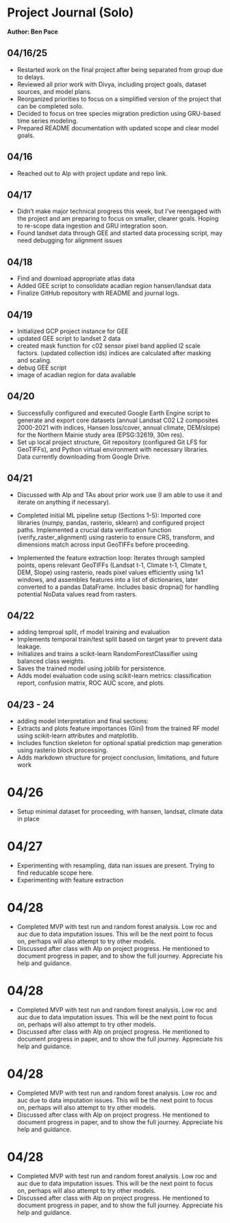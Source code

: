 
# Project Journal (Solo)

**Author: Ben Pace**

## 04/16/25
- Restarted work on the final project after being separated from group due to delays.
- Reviewed all prior work with Divya, including project goals, dataset sources, and model plans.
- Reorganized priorities to focus on a simplified version of the project that can be completed solo.
- Decided to focus on tree species migration prediction using GRU-based time series modeling.
- Prepared README documentation with updated scope and clear model goals.

## 04/16
- Reached out to Alp with project update and repo link.

## 04/17
- Didn’t make major technical progress this week, but I’ve reengaged with the project and am preparing to focus on smaller, clearer goals. Hoping to re-scope data ingestion and GRU integration soon. 
- Found landset data through GEE and started data processing script, may need debugging for alignment issues

## 04/18
- Find and download appropriate atlas data
- Added GEE script to consolidate acadian region hansen/landsat data
- Finalize GitHub repository with README and journal logs.

## 04/19
- Initialized GCP project instance for GEE
- updated GEE script to landset 2 data
- created mask function for c02 sensor pixel band applied l2 scale factors. (updated collection ids) indices are calculated after masking and scaling.
- debug GEE script
- image of acadian region for data available

## 04/20
- Successfully configured and executed Google Earth Engine script to generate and export core datasets (annual Landsat C02 L2 composites 2000-2021 with indices, Hansen loss/cover, annual climate, DEM/slope) for the Northern Mainie study area (EPSG:32619, 30m res).
- Set up local project structure, Git repository (configured Git LFS for GeoTIFFs), and Python virtual environment with necessary libraries. Data currently downloading from Google Drive.

## 04/21
- Discussed with Alp and TAs about prior work use (I am able to use it and iterate on anything if necessary).

- Completed initial ML pipeline setup (Sections 1-5): Imported core libraries (numpy, pandas, rasterio, sklearn) and configured project paths.
Implemented a crucial data verification function (verify_raster_alignment) using rasterio to ensure CRS, transform, and dimensions match across input GeoTIFFs before proceeding.
- Implemented the feature extraction loop: Iterates through sampled points, opens relevant GeoTIFFs (Landsat t-1, Climate t-1, Climate t, DEM, Slope) using rasterio, reads pixel values efficiently using 1x1 windows, and assembles features into a list of dictionaries, later converted to a pandas DataFrame. Includes basic dropna() for handling potential NoData values read from rasters.

## 04/22
- adding temproal split, rf model training and evaluation
- Implements temporal train/test split based on target year to prevent data leakage.
- Initializes and trains a scikit-learn RandomForestClassifier using balanced class weights.
- Saves the trained model using joblib for persistence.
- Adds model evaluation code using scikit-learn metrics: classification report, confusion matrix, ROC AUC score, and plots.

## 04/23 - 24
- adding model interpretation and final sections:
- Extracts and plots feature importances (Gini) from the trained RF model using scikit-learn attributes and matplotlib.
- Includes function skeleton for optional spatial prediction map generation using rasterio block processing.
- Adds markdown structure for project conclusion, limitations, and future work

# 04/26
- Setup minimal dataset for proceeding, with hansen, landsat, climate data in place

# 04/27
- Experimenting with resampling, data nan issues are present. Trying to find reducable scope here.
- Experimenting with feature extraction

# 04/28
- Completed MVP with test run and random forest analysis. Low roc and auc due to data imputation issues. This will be the next point to focus on, perhaps will also attempt to try other models.
- Discussed after class with Alp on project progress. He mentioned to document progress in paper, and to show the full journey. Appreciate his help and guidance.

# 04/28
- Completed MVP with test run and random forest analysis. Low roc and auc due to data imputation issues. This will be the next point to focus on, perhaps will also attempt to try other models.
- Discussed after class with Alp on project progress. He mentioned to document progress in paper, and to show the full journey. Appreciate his help and guidance.

# 04/28
- Completed MVP with test run and random forest analysis. Low roc and auc due to data imputation issues. This will be the next point to focus on, perhaps will also attempt to try other models.
- Discussed after class with Alp on project progress. He mentioned to document progress in paper, and to show the full journey. Appreciate his help and guidance.

# 04/28
- Completed MVP with test run and random forest analysis. Low roc and auc due to data imputation issues. This will be the next point to focus on, perhaps will also attempt to try other models.
- Discussed after class with Alp on project progress. He mentioned to document progress in paper, and to show the full journey. Appreciate his help and guidance.


